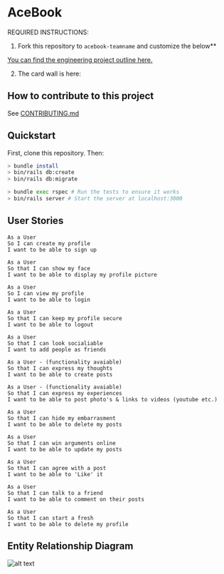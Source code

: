 # AceBook

REQUIRED INSTRUCTIONS:

1. Fork this repository to `acebook-teamname` and customize
the below**

[You can find the engineering project outline here.](https://github.com/makersacademy/course/tree/master/engineering_projects/rails)

2. The card wall is here: <please update>

## How to contribute to this project
See [CONTRIBUTING.md](CONTRIBUTING.md)

## Quickstart

First, clone this repository. Then:

```bash
> bundle install
> bin/rails db:create
> bin/rails db:migrate

> bundle exec rspec # Run the tests to ensure it works
> bin/rails server # Start the server at localhost:3000
```

## User Stories
```
As a User
So I can create my profile
I want to be able to sign up
```
```
As a User
So that I can show my face
I want to be able to display my profile picture
```
```
As a User
So I can view my profile
I want to be able to login
```
```
As a User
So that I can keep my profile secure
I want to be able to logout
```
```
As a User
So that I can look socialiable
I want to add people as friends
```
```
As a User - (functionality avaiable)
So that I can express my thoughts
I want to be able to create posts
```
```
As a User - (functionality avaiable)
So that I can express my experiences
I want to be able to post photo's & links to videos (youtube etc.)
```
```
As a User
So that I can hide my embarrasment
I want to be able to delete my posts
```
```
As a User
So that I can win arguments online
I want to be able to update my posts
```
```
As a User
So that I can agree with a post
I want to be able to 'Like' it
```
```
As a User
So that I can talk to a friend
I want to be able to comment on their posts
```
```
As a User
So that I can start a fresh
I want to be able to delete my profile
```

## Entity Relationship Diagram
![alt text](https://ibb.co/LSN640Q)
